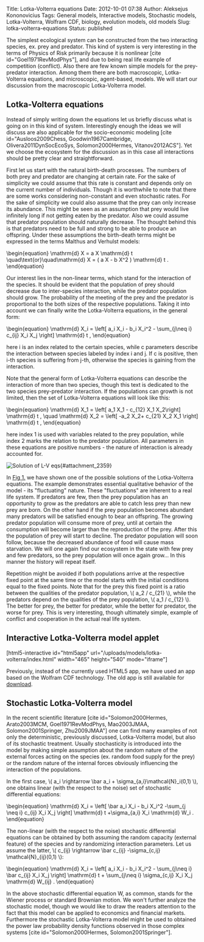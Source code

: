 Title: Lotka-Volterra equations
Date: 2012-10-01 07:38
Author: Aleksejus Kononovicius
Tags: General models, Interactive models, Stochastic models, Lotka-Volterra, Wolfram CDF, biology, evolution models, old models
Slug: lotka-volterra-equations
Status: published

The simplest ecological system can be
constructed from the two interacting species, ex. prey and predator.
This kind of system is very interesting in the terms of Physics of Risk
primarily because it is nonlinear \[cite id="Goel1971RevModPhys"\], and
due to being real life example of competition (conflict). Also there are
few known simple models for the prey-predator interaction. Among them
there are both macroscopic, Lotka-Volterra equations, and microscopic,
agent-based, models. We will start our discussion from the macroscopic
Lotka-Volterra model.<!--more-->

Lotka-Volterra equations
------------------------

Instead of simply writing down the equations let us briefly discuss what
is going on in this kind of system. Interestingly enough the ideas we
will discuss are also applicable for the socio-economic modeling \[cite
id="Ausloos2009Chess, Goodwin1967Cambridge, Olivera2011DynSocEcoSys,
Solomon2000Hermes, Vitanov2012ACS"\]. Yet we choose the ecosystem for
the discussion as in this case all interactions should be pretty clear
and straightforward.

First let us start with the natural birth-death processes. The numbers
of both prey and predator are changing at certain rate. For the sake of
simplicity we could assume that this rate is constant and depends only
on the current number of individuals. Though it is worthwhile to note
that there are some works considering non-constant and even stochastic
rates. For the sake of simplicity we could also assume that the prey can
only increase its abundance. This might be seen as an assumption that
prey would live infinitely long if not getting eaten by the predator.
Also we could assume that predator population should naturally decrease.
The thought behind this is that predators need to be full and strong to
be able to produce an offspring. Under these assumptions the birth-death
terms might be expressed in the terms Malthus and Verhulst models:


\begin{equation}
 \mathrm{d} X = a X \mathrm{d} t \quad\text{or}\quad\mathrm{d} X = ( a X - b X^2 ) \mathrm{d} t . 
\end{equation}


Our interest lies in the non-linear terms, which stand for the
interaction of the species. It should be evident that the population of
prey should decrease due to inter-species interaction, while the
predator population should grow. The probability of the meeting of the
prey and the predator is proportional to the both sizes of the
respective populations. Taking it into account we can finally write the
Lotka-Volterra equations, in the general form:


\begin{equation}
 \mathrm{d} X\_i = \left\[ a\_i X\_i - b\_i X\_i^2 - \sum\_{j\neq i} c\_{ij} X\_i X\_j \right\] \mathrm{d} t , 
\end{equation}


here i is an index related to the certain species, while c parameters
describe the interaction between species labeled by index i and j. If c
is positive, then i-th species is suffering from j-th, otherwise the
species is gaining from the interaction.

Note that the general form of Lotka-Volterra equations can describe the
interaction of more than two species, though this text is dedicated to
the two species prey-predator interaction. If the populations can growth
is not limited, then the set of Lotka-Volterra equations will look like
this:


\begin{equation}
 \mathrm{d} X\_1 = \left\[ a\_1 X\_1 - c\_{12} X\_1 X\_2\right\] \mathrm{d} t , \quad \mathrm{d} X\_2 = \left\[ -a\_2 X\_2+ c\_{21} X\_2 X\_1 \right\] \mathrm{d} t , 
\end{equation}


here index 1 is used with variables related to the prey population,
while index 2 marks the relation to the predator population. All
parameters in these equations are positive numbers - the nature of
interaction is already accounted for.

![Solution of L-V eqs](/uploads/2012/09/lv-graph.png "Solution of the Lotka-Volterra equations. Red line marks the
predator evolution, while blue - prey's. Dashed lines mark the model's
fixed points. Parameters: \\\( X_1(0)=8 \\\), \\\( X_2(0)=12 \\\), \\\( a_1=20 \\\), \\\( a_2 =30\\\),
\\\( c_\{12\}=c_\{21\}=1 \\\)."){#attachment_2359}

In [Fig 1.](#attachment_2359) we have shown one of the possible
solutions of the Lotka-Volterra equations. The example demonstrates
essential qualitative behavior of the model - its "fluctuating" nature.
These "fluctuations" are inherent to a real life system. If predators
are few, then the prey population has an opportunity to grow as the
predators are able to catch less prey than new prey are born. On the
other hand if the prey population becomes abundant many predators will
be satisfied enough to bear an offspring. The growing predator
population will consume more of prey, until at certain the consumption
will become larger than the reproduction of the prey. After this the
population of prey will start to decline. The predator population will
soon follow, because the decreased abundance of food will cause mass
starvation. We will one again find our ecosystem in the state with few
prey and few predators, so the prey population will once again grow...
In this manner the history will repeat itself.

Repetition might be avoided if both populations arrive at the respective
fixed point at the same time or the model starts with the initial
conditions equal to the fixed points. Note that for the prey this fixed
point is a ratio between the qualities of the predator population,
\\\(  a\_2 / c\_{21} \\\), while the predators depend on the qualities of
the prey population, \\\(  a\_1 / c\_{12} \\\). The better for prey, the
better for predator, while the better for predator, the worse for prey.
This is very interesting, though ultimately simple, example of conflict
and cooperation in the actual real life system.

Interactive Lotka-Volterra model applet
---------------------------------------

[html5-interactive id="html5app"
url="/uploads/models/lotka-volterra/index.html"
width="465" height="540" mode="iframe"]

Previously, instead of the currently used HTML5 app, we have used an app
based on the Wolfram CDF technology. The old app is still available for
[download](/uploads/2012/10/lotka-volterra.cdf).

Stochastic Lotka-Volterra model
-------------------------------

In the recent scientific literature \[cite id="Solomon2000Hermes,
Arato2003MCM, Goel1971RevModPhys, Mao2003JMAA, Solomon2001Springer,
Zhu2009JMAA"\] one can find many examples of not only the deterministic,
previously discussed, Lotka-Volterra model, but also of its stochastic
treatment. Usually stochasticity is introduced into the model by making
simple assumption about the random nature of the external forces acting
on the species (ex. random food supply for the prey) or the random
nature of the internal forces obviously influencing the interaction of
the populations.

In the first case, \\\(  a\_i \rightarrow \bar a\_i + \sigma\_{a,i}\mathcal{N}\_i(0,1)  \\\), one obtains linear (with the respect to
the noise) set of stochastic differential equations:


\begin{equation}
 \mathrm{d} X\_i = \left\[ \bar a\_i X\_i - b\_i X\_i^2 -\sum\_{j \neq i} c\_{ij} X\_i X\_j \right\] \mathrm{d} t +\sigma\_{a,i} X\_i \mathrm{d} W\_i . 
\end{equation}


The non-linear (with the respect to the noise) stochastic differential
equations can be obtained by both assuming the random capacity (external
feature) of the species and by randomizing interaction parameters. Let
us assume the latter, \\\(  c\_{ij} \rightarrow \bar c\_{ij} -\sigma\_{c,ij} \mathcal{N}\_{ij}(0,1)  \\\):


\begin{equation}
 \mathrm{d} X\_i = \left\[ a\_i X\_i - b\_i X\_i^2 - \sum\_{j\neq i} \bar c\_{ij} X\_i X\_j \right\] \mathrm{d} t + \sum\_{j\neq i} \sigma\_{c,ij} X\_i X\_j \mathrm{d} W\_{ij} . 
\end{equation}


In the above stochastic differential equation W, as common, stands for
the Wiener process or standard Brownian motion. We won't further analyze
the stochastic model, though we would like to draw the readers attention
to the fact that this model can be applied to economics and financial
markets. Furthermore the stochastic Lotka-Volterra model might be used
to obtained the power law probability density functions observed in
those complex systems \[cite id="Solomon2000Hermes,
Solomon2001Springer"\].
